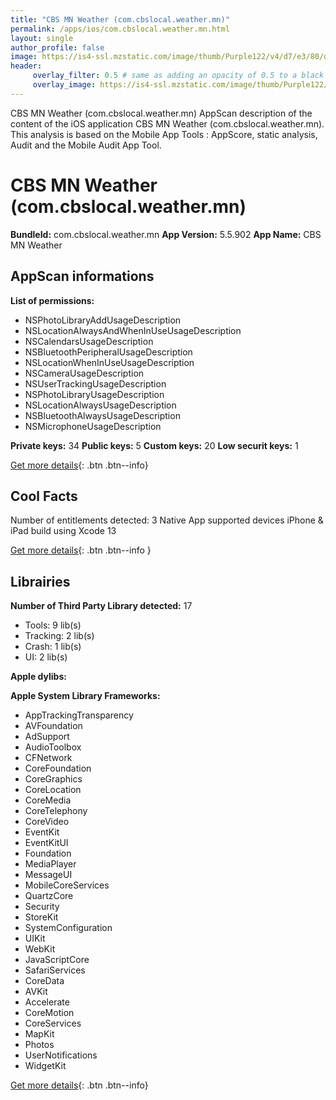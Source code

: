 ```yaml
---
title: "CBS MN Weather (com.cbslocal.weather.mn)"
permalink: /apps/ios/com.cbslocal.weather.mn.html
layout: single
author_profile: false
image: https://is4-ssl.mzstatic.com/image/thumb/Purple122/v4/d7/e3/80/d7e3809c-971a-756d-42bb-e89975198e78/AppIcon-1x_U007emarketing-0-4-0-85-220.jpeg/512x512bb.jpg
header: 
     overlay_filter: 0.5 # same as adding an opacity of 0.5 to a black background
     overlay_image: https://is4-ssl.mzstatic.com/image/thumb/Purple122/v4/d7/e3/80/d7e3809c-971a-756d-42bb-e89975198e78/AppIcon-1x_U007emarketing-0-4-0-85-220.jpeg/512x512bb.jpg
---
```

CBS MN Weather (com.cbslocal.weather.mn) AppScan description of the content of the iOS application CBS MN Weather (com.cbslocal.weather.mn). This analysis is based on the Mobile App Tools : AppScore, static analysis, Audit and the Mobile Audit App Tool.

# CBS MN Weather (com.cbslocal.weather.mn)

**BundleId:** com.cbslocal.weather.mn
**App Version:** 5.5.902
**App Name:** CBS MN Weather


## AppScan informations 

**List of permissions:** 
- NSPhotoLibraryAddUsageDescription
- NSLocationAlwaysAndWhenInUseUsageDescription
- NSCalendarsUsageDescription
- NSBluetoothPeripheralUsageDescription
- NSLocationWhenInUseUsageDescription
- NSCameraUsageDescription
- NSUserTrackingUsageDescription
- NSPhotoLibraryUsageDescription
- NSLocationAlwaysUsageDescription
- NSBluetoothAlwaysUsageDescription
- NSMicrophoneUsageDescription
  
  
**Private keys:** 34
**Public keys:** 5
**Custom keys:** 20
**Low securit keys:** 1
  
[Get more details](/pricing.html){: .btn .btn--info}

## Cool Facts

Number of entitlements detected: 3
Native App
supported devices iPhone & iPad
build using Xcode 13
  
[Get more details](/pricing.html){: .btn .btn--info }

## Librairies 
**Number of Third Party Library detected:** 17
- Tools: 9 lib(s)
- Tracking: 2 lib(s)
- Crash: 1 lib(s)
- UI: 2 lib(s)


**Apple dylibs:**


**Apple System Library Frameworks:**
- AppTrackingTransparency
- AVFoundation
- AdSupport
- AudioToolbox
- CFNetwork
- CoreFoundation
- CoreGraphics
- CoreLocation
- CoreMedia
- CoreTelephony
- CoreVideo
- EventKit
- EventKitUI
- Foundation
- MediaPlayer
- MessageUI
- MobileCoreServices
- QuartzCore
- Security
- StoreKit
- SystemConfiguration
- UIKit
- WebKit
- JavaScriptCore
- SafariServices
- CoreData
- AVKit
- Accelerate
- CoreMotion
- CoreServices
- MapKit
- Photos
- UserNotifications
- WidgetKit


  
[Get more details](/pricing.html){: .btn .btn--info}

